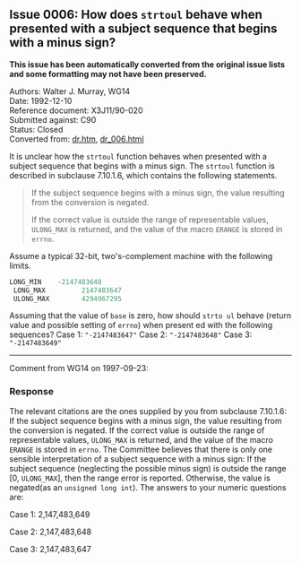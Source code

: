 ## Issue 0006: How does `strtoul` behave when presented with a subject sequence that begins with a minus sign?

**This issue has been automatically converted from the original issue lists and some formatting may not have been preserved.**

Authors: Walter J. Murray, WG14  
Date: 1992-12-10  
Reference document: X3J11/90-020  
Submitted against: C90  
Status: Closed  
Converted from: [dr.htm](https://www.open-std.org/jtc1/sc22/wg14/www/docs/dr.htm), [dr_006.html](https://www.open-std.org/jtc1/sc22/wg14/www/docs/dr_006.html)

It is unclear how the `strtoul` function behaves when presented with a subject
sequence that begins with a minus sign. The `strtoul` function is described in
subclause 7.10.1.6, which contains the following statements.

> If the subject sequence begins with a minus sign, the value resulting from the
> conversion is negated.
>
> If the correct value is outside the range of representable values, `ULONG_MAX`
> is returned, and the value of the macro `ERANGE` is stored in `errno`.

Assume a typical 32-bit, two's-complement machine with the following limits.

```c
LONG_MIN    -2147483648
 LONG_MAX         2147483647
 ULONG_MAX        4294967295
```

Assuming that the value of `base` is zero, how should `strto ul` behave (return
value and possible setting of `errno`) when present ed with the following
sequences? Case 1: `"-2147483647"` Case 2: `"-2147483648"` Case 3:
`"-2147483649"`

---

Comment from WG14 on 1997-09-23:

### Response

The relevant citations are the ones supplied by you from subclause 7.10.1.6: If
the subject sequence begins with a minus sign, the value resulting from the
conversion is negated. If the correct value is outside the range of
representable values, `ULONG_MAX` is returned, and the value of the macro
`ERANGE` is stored in `errno`. The Committee believes that there is only one
sensible interpretation of a subject sequence with a minus sign: If the subject
sequence (neglecting the possible minus sign) is outside the range \[0,
`ULONG_MAX`], then the range error is reported. Otherwise, the value is
negated(as an `unsigned long int`). The answers to your numeric questions are:

Case 1: 2,147,483,649

Case 2: 2,147,483,648

Case 3: 2,147,483,647
